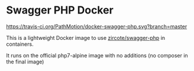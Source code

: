 # Swagger PHP Docker

https://travis-ci.org/PathMotion/docker-swagger-php.svg?branch=master

This is a lightweight Docker image to use [zircote/swagger-php](https://github.com/zircote/swagger-php) in containers.

It runs on the official php7-alpine image with no additions (no composer in the final image)